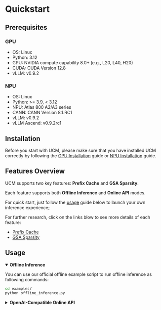 # Quickstart
## Prerequisites

### GPU
- OS: Linux
- Python: 3.12
- GPU: NVIDIA compute capability 8.0+ (e.g., L20, L40, H20)
- CUDA: CUDA Version 12.8
- vLLM: v0.9.2

### NPU
- OS: Linux
- Python: >= 3.9, < 3.12
- NPU: Atlas 800 A2/A3 series
- CANN: CANN Version 8.1.RC1
- vLLM: v0.9.2
- vLLM Ascend: v0.9.2rc1

## Installation
Before you start with UCM, please make sure that you have installed UCM correctly by following the [GPU Installation](./installation_gpu.md) guide or [NPU Installation](./installation_npu.md) guide.

## Features Overview

UCM supports two key features: **Prefix Cache** and **GSA Sparsity**. 

Each feature supports both **Offline Inference** and **Online API** modes. 

For quick start, just follow the [usage](./quick_start.md) guide below to launch your own inference experience;

For further research, click on the links blow to see more details of each feature:
- [Prefix Cache](../user-guide/prefix-cache/index.md)
- [GSA Sparsity](../user-guide/sparse-attention/gsa.md)

## Usage

<details open>
<summary><b>Offline Inference</b></summary>

You can use our official offline example script to run offline inference as following commands:

```bash
cd examples/
python offline_inference.py
```

</details>

<details>
<summary><b>OpenAI-Compatible Online API</b></summary>

For online inference , vLLM with our connector can also be deployed as a server that implements the OpenAI API protocol.

First, specify the python hash seed by:
```bash
export PYTHONHASHSEED=123456
```

Run the following command to start the vLLM server with the Qwen/Qwen2.5-14B-Instruct model:

```bash
vllm serve /home/models/Qwen2.5-14B-Instruct \
--max-model-len 20000 \
--tensor-parallel-size 2 \
--gpu_memory_utilization 0.87 \
--trust-remote-code \
--port 7800 \
--kv-transfer-config \
'{
    "kv_connector": "UnifiedCacheConnectorV1",
    "kv_connector_module_path": "ucm.integration.vllm.uc_connector",
    "kv_role": "kv_both",
    "kv_connector_extra_config": {
        "ucm_connector_name": "UcmDramStore",
        "ucm_connector_config": {
            "max_cache_size": 5368709120,
            "kv_block_size": 262144
        }
    }
}'
```

If you see log as below:

```bash
INFO:     Started server process [32890]
INFO:     Waiting for application startup.
INFO:     Application startup complete.
```

Congratulations, you have successfully started the vLLM server with UCM!

After successfully started the vLLM server，You can interact with the API as following:

```bash
curl http://localhost:7800/v1/completions \
    -H "Content-Type: application/json" \
    -d '{
        "model": "/home/models/Qwen2.5-14B-Instruct",
        "prompt": "Shanghai is a",
        "max_tokens": 7,
        "temperature": 0
    }'
```
</details>

